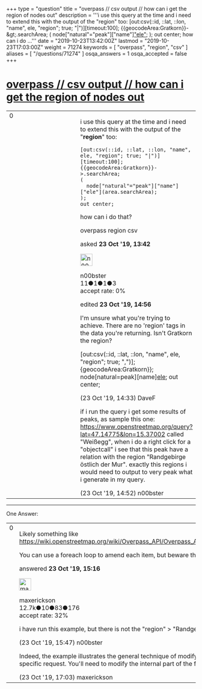+++
type = "question"
title = "overpass // csv output // how can i get the region of nodes out"
description = '''i use this query at the time and i need to extend this with the output of the &quot;region&quot; too: [out:csv(::id, ::lat, ::lon, &quot;name&quot;, ele, &quot;region&quot;; true; &quot;|&quot;)][timeout:100]; {{geocodeArea:Gratkorn}}-&amp;gt;.searchArea; (  node[&quot;natural&quot;=&quot;peak&quot;][&quot;name&quot;][&quot;ele&quot;](area.searchArea); ); out center;  how can i do ...'''
date = "2019-10-23T13:42:00Z"
lastmod = "2019-10-23T17:03:00Z"
weight = 71274
keywords = [ "overpass", "region", "csv" ]
aliases = [ "/questions/71274" ]
osqa_answers = 1
osqa_accepted = false
+++

<div class="headNormal">

# [overpass // csv output // how can i get the region of nodes out](/questions/71274/overpass-csv-output-how-can-i-get-the-region-of-nodes-out)

</div>

<div id="main-body">

<div id="askform">

<table id="question-table" style="width:100%;">
<colgroup>
<col style="width: 50%" />
<col style="width: 50%" />
</colgroup>
<tbody>
<tr>
<td style="width: 30px; vertical-align: top"><div class="vote-buttons">
<span id="post-71274-upvote" class="ajax-command post-vote up" rel="nofollow" title="I like this post (click again to cancel)"> </span>
<div id="post-71274-score" class="post-score" title="current number of votes">
0
</div>
<span id="post-71274-downvote" class="ajax-command post-vote down" rel="nofollow" title="I dont like this post (click again to cancel)"> </span> <span id="favorite-mark" class="ajax-command favorite-mark" rel="nofollow" title="mark/unmark this question as favorite (click again to cancel)"> </span>
<div id="favorite-count" class="favorite-count">
&#10;</div>
</div></td>
<td><div id="item-right">
<div class="question-body">
<p>i use this query at the time and i need to extend this with the output of the "<strong>region</strong>" too:</p>
<pre><code>[out:csv(::id, ::lat, ::lon, &quot;name&quot;, ele, &quot;region&quot;; true; &quot;|&quot;)][timeout:100];
{{geocodeArea:Gratkorn}}-&gt;.searchArea;
(
  node[&quot;natural&quot;=&quot;peak&quot;][&quot;name&quot;][&quot;ele&quot;](area.searchArea);
);
out center;</code></pre>
<p>how can i do that?</p>
</div>
<div id="question-tags" class="tags-container tags">
<span class="post-tag tag-link-overpass" rel="tag" title="see questions tagged &#39;overpass&#39;">overpass</span> <span class="post-tag tag-link-region" rel="tag" title="see questions tagged &#39;region&#39;">region</span> <span class="post-tag tag-link-csv" rel="tag" title="see questions tagged &#39;csv&#39;">csv</span>
</div>
<div id="question-controls" class="post-controls">
&#10;</div>
<div class="post-update-info-container">
<div class="post-update-info post-update-info-user">
<p>asked <strong>23 Oct '19, 13:42</strong></p>
<img src="https://secure.gravatar.com/avatar/481b3b159b0c74070c5528b2ce1fc44d?s=32&amp;d=identicon&amp;r=g" class="gravatar" width="32" height="32" alt="n00bster&#39;s gravatar image" />
<p><span>n00bster</span><br />
<span class="score" title="11 reputation points">11</span><span title="1 badges"><span class="badge1">●</span><span class="badgecount">1</span></span><span title="1 badges"><span class="silver">●</span><span class="badgecount">1</span></span><span title="3 badges"><span class="bronze">●</span><span class="badgecount">3</span></span><br />
<span class="accept_rate" title="Rate of the user&#39;s accepted answers">accept rate:</span> <span title="n00bster has no accepted answers">0%</span></p>
</div>
<div class="post-update-info post-update-info-edited">
<p><span> edited <strong>23 Oct '19, 14:56</strong> </span></p>
</div>
</div>
<div id="comments-container-71274" class="comments-container">
<span id="71275"></span>
<div id="comment-71275" class="comment">
<div id="post-71275-score" class="comment-score">
&#10;</div>
<div class="comment-text">
<p>I'm unsure what you're trying to achieve. There are no 'region' tags in the data you're returning. Isn't Gratkorn the region?</p>
<p>[out:csv(::id, ::lat, ::lon, "name", ele, "region"; true; ",")]; {geocodeArea:Gratkorn}}; node[natural=peak][name]<a href="area">ele</a>; out center;</p>
</div>
<div id="comment-71275-info" class="comment-info">
<span class="comment-age">(23 Oct '19, 14:33)</span> <span class="comment-user userinfo">DaveF</span>
</div>
</div>
<span id="71277"></span>
<div id="comment-71277" class="comment">
<div id="post-71277-score" class="comment-score">
&#10;</div>
<div class="comment-text">
<p>if i run the query i get some results of peaks, as sample this one: <a href="https://www.openstreetmap.org/query?lat=47.14775&amp;lon=15.37002">https://www.openstreetmap.org/query?lat=47.14775&amp;lon=15.37002</a> called "Weißegg", when i do a right click for a "objectcall" i see that this peak have a relation with the region "Randgebirge östlich der Mur". exactly this regions i would need to output to very peak what i generate in my query.</p>
</div>
<div id="comment-71277-info" class="comment-info">
<span class="comment-age">(23 Oct '19, 14:52)</span> <span class="comment-user userinfo">n00bster</span>
</div>
</div>
</div>
<div id="comment-tools-71274" class="comment-tools">
&#10;</div>
<div class="clear">
&#10;</div>
<div id="comment-71274-form-container" class="comment-form-container">
&#10;</div>
<div class="clear">
&#10;</div>
</div></td>
</tr>
</tbody>
</table>

------------------------------------------------------------------------

<div class="tabBar">

<span id="sort-top"></span>

<div class="headQuestions">

One Answer:

</div>

</div>

<span id="71279"></span>

<div id="answer-container-71279" class="answer">

<table style="width:100%;">
<colgroup>
<col style="width: 50%" />
<col style="width: 50%" />
</colgroup>
<tbody>
<tr>
<td style="width: 30px; vertical-align: top"><div class="vote-buttons">
<span id="post-71279-upvote" class="ajax-command post-vote up" rel="nofollow" title="I like this post (click again to cancel)"> </span>
<div id="post-71279-score" class="post-score" title="current number of votes">
0
</div>
<span id="post-71279-downvote" class="ajax-command post-vote down" rel="nofollow" title="I dont like this post (click again to cancel)"> </span>
</div></td>
<td><div class="item-right">
<div class="answer-body">
<p>Likely something like <a href="https://wiki.openstreetmap.org/wiki/Overpass_API/Overpass_API_by_Example#Adding_Georeference_details_to_village_nodes_.28since_0.7.54.29">https://wiki.openstreetmap.org/wiki/Overpass_API/Overpass_API_by_Example#Adding_Georeference_details_to_village_nodes_.28since_0.7.54.29</a></p>
<p>You can use a foreach loop to amend each item, but beware that such queries will likely be rejected if there are a lot of items to amend.</p>
</div>
<div class="answer-controls post-controls">
&#10;</div>
<div class="post-update-info-container">
<div class="post-update-info post-update-info-user">
<p>answered <strong>23 Oct '19, 15:16</strong></p>
<img src="https://secure.gravatar.com/avatar/c860445e868ebb21da141635a4aa7b06?s=32&amp;d=identicon&amp;r=g" class="gravatar" width="32" height="32" alt="maxerickson&#39;s gravatar image" />
<p><span>maxerickson</span><br />
<span class="score" title="12700 reputation points"><span>12.7k</span></span><span title="10 badges"><span class="badge1">●</span><span class="badgecount">10</span></span><span title="83 badges"><span class="silver">●</span><span class="badgecount">83</span></span><span title="176 badges"><span class="bronze">●</span><span class="badgecount">176</span></span><br />
<span class="accept_rate" title="Rate of the user&#39;s accepted answers">accept rate:</span> <span title="maxerickson has 93 accepted answers">32%</span></p>
</div>
</div>
<div id="comments-container-71279" class="comments-container">
<span id="71280"></span>
<div id="comment-71280" class="comment">
<div id="post-71280-score" class="comment-score">
&#10;</div>
<div class="comment-text">
<p>i have run this example, but there is not the "region" &gt; "Randgebirge östlich der Mur" what i would need.</p>
</div>
<div id="comment-71280-info" class="comment-info">
<span class="comment-age">(23 Oct '19, 15:47)</span> <span class="comment-user userinfo">n00bster</span>
</div>
</div>
<span id="71285"></span>
<div id="comment-71285" class="comment">
<div id="post-71285-score" class="comment-score">
&#10;</div>
<div class="comment-text">
<p>Indeed, the example illustrates the general technique of modifying a result with information from an enclosing area rather than exactly solving your specific request. You'll need to modify the internal part of the foreach loop to find the region rather than administrative boundaries in general.</p>
</div>
<div id="comment-71285-info" class="comment-info">
<span class="comment-age">(23 Oct '19, 17:03)</span> <span class="comment-user userinfo">maxerickson</span>
</div>
</div>
</div>
<div id="comment-tools-71279" class="comment-tools">
&#10;</div>
<div class="clear">
&#10;</div>
<div id="comment-71279-form-container" class="comment-form-container">
&#10;</div>
<div class="clear">
&#10;</div>
</div></td>
</tr>
</tbody>
</table>

</div>

<div class="paginator-container-left">

</div>

</div>

</div>

